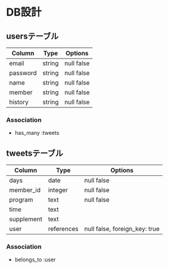 # DB設計
## usersテーブル

| Column     | Type       | Options        |
| ---------- | ---------- | -------------- |
| email      | string     | null false     |
| password   | string     | null false     |
| name       | string     | null false     |
| member     | string     | null false     |
| history    | string     | null false     |

### Association
- has_many :tweets



## tweetsテーブル

| Column     | Type       | Options                       |
| ---------- | ---------- | ----------------------------- |
| days       | date       | null false                    |
| member_id  | integer    | null false                    |
| program    | text       | null false                    |
| time       | text       |                               |
| supplement | text       |                               |
| user       | references | null false, foreign_key: true |

### Association
- belongs_to :user
